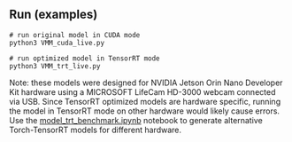 ## Run (examples)

    # run original model in CUDA mode
    python3 VMM_cuda_live.py

    # run optimized model in TensorRT mode
    python3 VMM_trt_live.py

Note: these models were designed for NVIDIA Jetson Orin Nano Developer Kit hardware using a MICROSOFT LifeCam HD-3000 webcam connected via USB. Since TensorRT optimized models are hardware specific, running the model in TensorRT mode on other hardware would likely cause errors. Use the [model_trt_benchmark.ipynb](model_trt_benchmark.ipynb) notebook to generate alternative Torch-TensorRT models for different hardware. 
